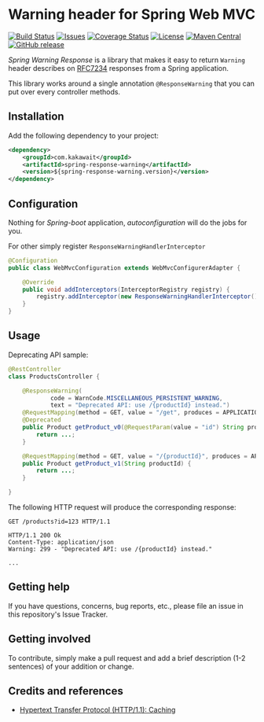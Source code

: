 # Warning header for Spring Web MVC

[![Build Status](https://img.shields.io/travis/kakawait/spring-response-warning/master.svg?style=flat)](https://travis-ci.org/kakawait/spring-response-warning)
[![Issues](https://img.shields.io/github/issues/kakawait/spring-response-warning/master.svg?style=flat)](https://github.com/kakawait/spring-response-warning/issues)
[![Coverage Status](https://img.shields.io/coveralls/kakawait/spring-response-warning/master.svg?style=flat)](https://coveralls.io/github/kakawait/spring-response-warning?branch=master)
[![License](https://img.shields.io/github/license/kakawait/spring-response-warning.svg?style=flat)](LICENSE)
[![Maven Central](https://img.shields.io/maven-central/v/com.kakawait/spring-response-warning.svg?style=flat)](https://maven-badges.herokuapp.com/maven-central/com.kakawait/spring-response-warning)
[![GitHub release](https://img.shields.io/github/release/kakawait/spring-response-warning.svg?style=flat)](https://github.com/kakawait/spring-response-warning/releases/)

*Spring Warning Response* is a library that makes it easy to return
`Warning` header describes on [RFC7234](https://tools.ietf.org/html/rfc7234#section-5.5) responses from a Spring
application.

This library works around a single annotation `@ResponseWarning` that you can put over every controller methods.

## Installation

Add the following dependency to your project:

```xml
<dependency>
    <groupId>com.kakawait</groupId>
    <artifactId>spring-response-warning</artifactId>
    <version>${spring-response-warning.version}</version>
</dependency>
```

## Configuration

Nothing for *Spring-boot* application, *autoconfiguration* will do the jobs for you.

For other simply register `ResponseWarningHandlerInterceptor`

```java
@Configuration
public class WebMvcConfiguration extends WebMvcConfigurerAdapter {

    @Override
    public void addInterceptors(InterceptorRegistry registry) {
        registry.addInterceptor(new ResponseWarningHandlerInterceptor());
    }
}
```

## Usage

Deprecating API sample:

```java
@RestController
class ProductsController {

    @ResponseWarning(
            code = WarnCode.MISCELLANEOUS_PERSISTENT_WARNING, 
            text = "Deprecated API: use /{productId} instead.")
    @RequestMapping(method = GET, value = "/get", produces = APPLICATION_JSON_VALUE)
    @Deprecated
    public Product getProduct_v0(@RequestParam(value = "id") String productId) {
        return ...;
    }

    @RequestMapping(method = GET, value = "/{productId}", produces = APPLICATION_JSON_VALUE}
    public Product getProduct_v1(String productId) {
        return ...;
    }

}
```

The following HTTP request will produce the corresponding response:

```http
GET /products?id=123 HTTP/1.1
```

```http
HTTP/1.1 200 Ok
Content-Type: application/json
Warning: 299 - "Deprecated API: use /{productId} instead." 

...
```

## Getting help

If you have questions, concerns, bug reports, etc., please file an issue in this repository's Issue Tracker.

## Getting involved

To contribute, simply make a pull request and add a brief description (1-2 sentences) of your addition or change.

## Credits and references

- [Hypertext Transfer Protocol (HTTP/1.1): Caching](https://tools.ietf.org/html/rfc7234)
